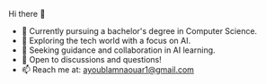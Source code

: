 Hi there 👋
- 🔭 Currently pursuing a bachelor's degree in Computer Science.
- 🌱 Exploring the tech world with a focus on AI.
- 🤔 Seeking guidance and collaboration in AI learning.
- 💬 Open to discussions and questions!
- 📫 Reach me at: ayoublamnaouar1@gmail.com
